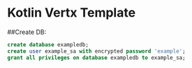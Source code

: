 # Kotlin Vertx Template

##Create DB:
```sql
create database exampledb;
create user example_sa with encrypted password 'example';
grant all privileges on database exampledb to example_sa;
```